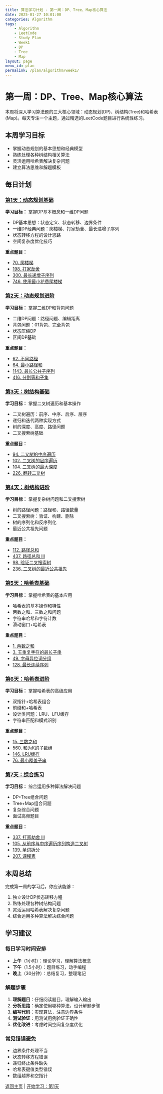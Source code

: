 ```yaml
---
title: 算法学习计划 - 第一周：DP、Tree、Map核心算法
date: 2025-01-27 10:01:00
categories: Algorithm
tags:
    - Algorithm 
    - LeetCode
    - Study Plan
    - Week1
    - DP
    - Tree
    - Map
layout: page
menu_id: plan
permalink: /plan/algorithm/week1/
---
```


# 第一周：DP、Tree、Map核心算法

本周将深入学习算法题的三大核心领域：动态规划(DP)、树结构(Tree)和哈希表(Map)。每天专注一个主题，通过精选的LeetCode题目进行系统性练习。

## 本周学习目标
- 掌握动态规划的基本思想和经典模型
- 熟练处理各种树结构相关算法
- 灵活运用哈希表解决复杂问题
- 建立算法思维和解题模板

## 每日计划

### [第1天：动态规划基础](/plan/algorithm/week1/day1/)
**学习目标：** 掌握DP基本概念和一维DP问题
- DP基本思想：状态定义、状态转移、边界条件
- 一维DP经典问题：爬楼梯、打家劫舍、最长递增子序列
- 状态转移方程的设计思路
- 空间复杂度优化技巧

**重点题目：**
- [70. 爬楼梯](https://leetcode.cn/problems/climbing-stairs/)
- [198. 打家劫舍](https://leetcode.cn/problems/house-robber/)
- [300. 最长递增子序列](https://leetcode.cn/problems/longest-increasing-subsequence/)
- [746. 使用最小花费爬楼梯](https://leetcode.cn/problems/min-cost-climbing-stairs/)

### [第2天：动态规划进阶](/plan/algorithm/week1/day2/)
**学习目标：** 掌握二维DP和背包问题
- 二维DP问题：路径问题、编辑距离
- 背包问题：01背包、完全背包
- 状态压缩DP
- 区间DP基础

**重点题目：**
- [62. 不同路径](https://leetcode.cn/problems/unique-paths/)
- [64. 最小路径和](https://leetcode.cn/problems/minimum-path-sum/)
- [1143. 最长公共子序列](https://leetcode.cn/problems/longest-common-subsequence/)
- [416. 分割等和子集](https://leetcode.cn/problems/partition-equal-subset-sum/)

### [第3天：树结构基础](/plan/algorithm/week1/day3/)
**学习目标：** 掌握二叉树遍历和基本操作
- 二叉树遍历：前序、中序、后序、层序
- 递归和迭代两种实现方式
- 树的深度、高度、路径问题
- 二叉搜索树基础

**重点题目：**
- [94. 二叉树的中序遍历](https://leetcode.cn/problems/binary-tree-inorder-traversal/)
- [102. 二叉树的层序遍历](https://leetcode.cn/problems/binary-tree-level-order-traversal/)
- [104. 二叉树的最大深度](https://leetcode.cn/problems/maximum-depth-of-binary-tree/)
- [226. 翻转二叉树](https://leetcode.cn/problems/invert-binary-tree/)

### [第4天：树结构进阶](/plan/algorithm/week1/day4/)
**学习目标：** 掌握复杂树问题和二叉搜索树
- 树的路径问题：路径和、路径数量
- 二叉搜索树：验证、构建、删除
- 树的序列化和反序列化
- 最近公共祖先问题

**重点题目：**
- [112. 路径总和](https://leetcode.cn/problems/path-sum/)
- [437. 路径总和 III](https://leetcode.cn/problems/path-sum-iii/)
- [98. 验证二叉搜索树](https://leetcode.cn/problems/validate-binary-search-tree/)
- [236. 二叉树的最近公共祖先](https://leetcode.cn/problems/lowest-common-ancestor-of-a-binary-tree/)

### [第5天：哈希表基础](/plan/algorithm/week1/day5/)
**学习目标：** 掌握哈希表的基本应用
- 哈希表的基本操作和特性
- 两数之和、三数之和问题
- 字符串哈希和字符计数
- 滑动窗口+哈希表

**重点题目：**
- [1. 两数之和](https://leetcode.cn/problems/two-sum/)
- [3. 无重复字符的最长子串](https://leetcode.cn/problems/longest-substring-without-repeating-characters/)
- [49. 字母异位词分组](https://leetcode.cn/problems/group-anagrams/)
- [128. 最长连续序列](https://leetcode.cn/problems/longest-consecutive-sequence/)

### [第6天：哈希表进阶](/plan/algorithm/week1/day6/)
**学习目标：** 掌握哈希表的高级应用
- 双指针+哈希表组合
- 前缀和+哈希表
- 设计类问题：LRU、LFU缓存
- 字符串匹配和模式识别

**重点题目：**
- [15. 三数之和](https://leetcode.cn/problems/3sum/)
- [560. 和为K的子数组](https://leetcode.cn/problems/subarray-sum-equals-k/)
- [146. LRU缓存](https://leetcode.cn/problems/lru-cache/)
- [76. 最小覆盖子串](https://leetcode.cn/problems/minimum-window-substring/)

### [第7天：综合练习](/plan/algorithm/week1/day7/)
**学习目标：** 综合运用多种算法解决问题
- DP+Tree组合问题
- Tree+Map组合问题
- 复杂综合问题
- 面试高频题目

**重点题目：**
- [337. 打家劫舍 III](https://leetcode.cn/problems/house-robber-iii/)
- [105. 从前序与中序遍历序列构造二叉树](https://leetcode.cn/problems/construct-binary-tree-from-preorder-and-inorder-traversal/)
- [139. 单词拆分](https://leetcode.cn/problems/word-break/)
- [207. 课程表](https://leetcode.cn/problems/course-schedule/)

## 本周总结
完成第一周的学习后，你应该能够：
1. 独立设计DP状态转移方程
2. 熟练处理各种树结构问题
3. 灵活运用哈希表解决复杂问题
4. 综合运用多种算法解决综合问题

## 学习建议

### 每日学习时间安排
- **上午**（1小时）：理论学习，理解算法概念
- **下午**（1.5小时）：题目练习，动手编程
- **晚上**（30分钟）：总结复习，整理笔记

### 解题步骤
1. **理解题目**：仔细阅读题目，理解输入输出
2. **分析思路**：确定使用哪种算法，设计解题步骤
3. **编写代码**：实现算法，注意边界条件
4. **测试验证**：用测试用例验证正确性
5. **优化改进**：考虑时间空间复杂度优化

### 常见错误避免
- 边界条件处理不当
- 状态转移方程错误
- 递归终止条件缺失
- 哈希表键值类型错误
- 数组越界和空指针

[返回主页](/plan/algorithm/) | [开始学习：第1天](/plan/algorithm/week1/day1/)
